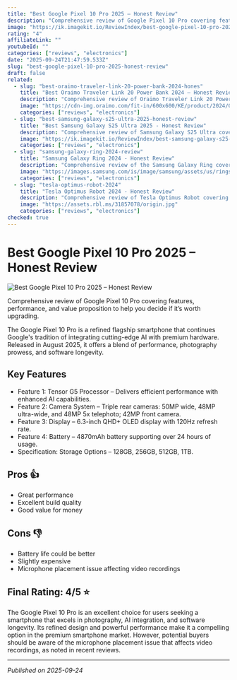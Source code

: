 ```yaml
---
title: "Best Google Pixel 10 Pro 2025 – Honest Review"
description: "Comprehensive review of Google Pixel 10 Pro covering features, performance, and value proposition to help you decide if it’s worth upgrading."
image: "https://ik.imagekit.io/ReviewIndex/best-google-pixel-10-pro-2025-honest-reviews.jpeg"
rating: "4"
affiliateLink: ""
youtubeId: ""
categories: ["reviews", "electronics"]
date: "2025-09-24T21:47:59.533Z"
slug: "best-google-pixel-10-pro-2025-honest-review"
draft: false
related:
  - slug: "best-oraimo-traveler-link-20-power-bank-2024-hones"
    title: "Best Oraimo Traveler Link 20 Power Bank 2024 – Honest Review"
    description: "Comprehensive review of Oraimo Traveler Link 20 Power Bank covering features, performance, and value proposition"
    image: "https://cdn-img.oraimo.com/fit-in/600x600/KE/product/2024/02/06/680.png"
    categories: ["reviews", "electronics"]
  - slug: "best-samsung-galaxy-s25-ultra-2025-honest-review"
    title: "Best Samsung Galaxy S25 Ultra 2025 - Honest Review"
    description: "Comprehensive review of Samsung Galaxy S25 Ultra covering features, performance, and value proposition for tech enthusiasts and everyday users."
    image: "https://ik.imagekit.io/ReviewIndex/best-samsung-galaxy-s25-ultra-2025-honest-review.jpg"
    categories: ["reviews", "electronics"]
  - slug: "samsung-galaxy-ring-2024-review"
    title: "Samsung Galaxy Ring 2024 - Honest Review"
    description: "Comprehensive review of the Samsung Galaxy Ring covering design, features, performance, and whether it’s worth the hype in 2024."
    image: "https://images.samsung.com/is/image/samsung/assets/us/rings/galaxy-ring/images/RingMLP-Hero-KV-Static-Product-M-720x430.jpg"
    categories: ["reviews", "electronics"]
  - slug: "tesla-optimus-robot-2024"
    title: "Tesla Optimus Robot 2024 - Honest Review"
    description: "Comprehensive review of Tesla Optimus Robot covering features, performance, and future potential in household and industrial use."
    image: "https://assets.rbl.ms/31857078/origin.jpg"
    categories: ["reviews", "electronics"]
checked: true
---
```


# Best Google Pixel 10 Pro 2025 – Honest Review

![Best Google Pixel 10 Pro 2025 – Honest Review](https://ik.imagekit.io/ReviewIndex/best-google-pixel-10-pro-2025-honest-reviews.jpeg)

 Comprehensive review of Google Pixel 10 Pro covering features, performance, and value proposition to help you decide if it’s worth upgrading.

The Google Pixel 10 Pro is a refined flagship smartphone that continues Google's tradition of integrating cutting-edge AI with premium hardware. Released in August 2025, it offers a blend of performance, photography prowess, and software longevity.


## Key Features

- Feature 1: Tensor G5 Processor – Delivers efficient performance with enhanced AI capabilities.
- Feature 2: Camera System – Triple rear cameras: 50MP wide, 48MP ultra-wide, and 48MP 5x telephoto; 42MP front camera.
- Feature 3: Display – 6.3-inch QHD+ OLED display with 120Hz refresh rate.
- Feature 4: Battery – 4870mAh battery supporting over 24 hours of usage.
- Specification: Storage Options – 128GB, 256GB, 512GB, 1TB.



## Pros 👍

- Great performance
- Excellent build quality
- Good value for money



## Cons 👎

- Battery life could be better
- Slightly expensive
- Microphone placement issue affecting video recordings


## Final Rating: 4/5 ⭐

The Google Pixel 10 Pro is an excellent choice for users seeking a smartphone that excels in photography, AI integration, and software longevity. Its refined design and powerful performance make it a compelling option in the premium smartphone market. However, potential buyers should be aware of the microphone placement issue that affects video recordings, as noted in recent reviews.



---

*Published on 2025-09-24*